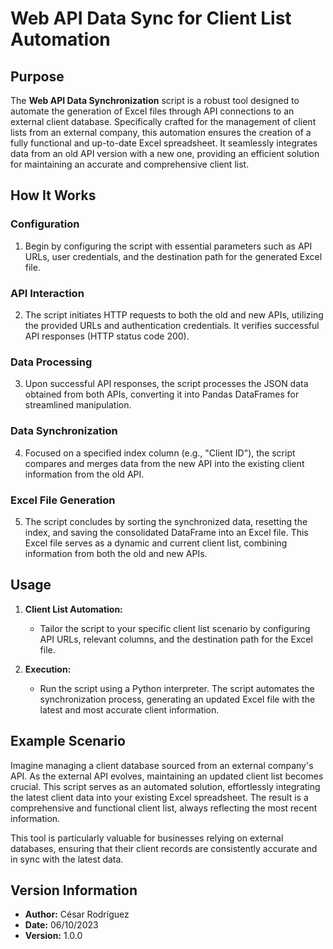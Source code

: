 # Web API Data Sync for Client List Automation

## Purpose

The **Web API Data Synchronization** script is a robust tool designed to automate the generation of Excel files through API connections to an external client database. Specifically crafted for the management of client lists from an external company, this automation ensures the creation of a fully functional and up-to-date Excel spreadsheet. It seamlessly integrates data from an old API version with a new one, providing an efficient solution for maintaining an accurate and comprehensive client list.

## How It Works

### Configuration

1. Begin by configuring the script with essential parameters such as API URLs, user credentials, and the destination path for the generated Excel file.

### API Interaction

2. The script initiates HTTP requests to both the old and new APIs, utilizing the provided URLs and authentication credentials. It verifies successful API responses (HTTP status code 200).

### Data Processing

3. Upon successful API responses, the script processes the JSON data obtained from both APIs, converting it into Pandas DataFrames for streamlined manipulation.

### Data Synchronization

4. Focused on a specified index column (e.g., "Client ID"), the script compares and merges data from the new API into the existing client information from the old API.

### Excel File Generation

5. The script concludes by sorting the synchronized data, resetting the index, and saving the consolidated DataFrame into an Excel file. This Excel file serves as a dynamic and current client list, combining information from both the old and new APIs.

## Usage

1. **Client List Automation:**
   - Tailor the script to your specific client list scenario by configuring API URLs, relevant columns, and the destination path for the Excel file.

2. **Execution:**
   - Run the script using a Python interpreter. The script automates the synchronization process, generating an updated Excel file with the latest and most accurate client information.

## Example Scenario

Imagine managing a client database sourced from an external company's API. As the external API evolves, maintaining an updated client list becomes crucial. This script serves as an automated solution, effortlessly integrating the latest client data into your existing Excel spreadsheet. The result is a comprehensive and functional client list, always reflecting the most recent information.

This tool is particularly valuable for businesses relying on external databases, ensuring that their client records are consistently accurate and in sync with the latest data.

## Version Information

- **Author:** César Rodríguez
- **Date:** 06/10/2023
- **Version:** 1.0.0
